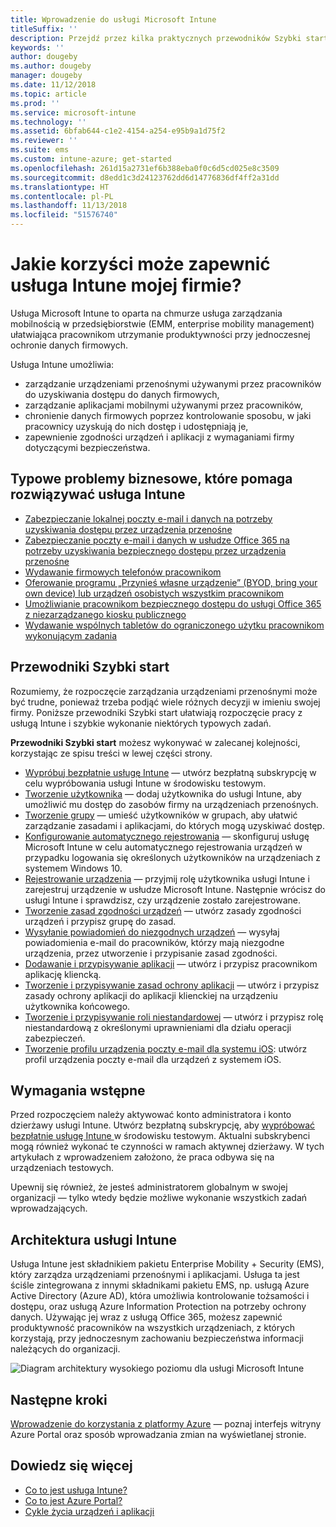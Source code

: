 ```yaml
---
title: Wprowadzenie do usługi Microsoft Intune
titleSuffix: ''
description: Przejdź przez kilka praktycznych przewodników Szybki start, aby poznać usługę Intune.
keywords: ''
author: dougeby
ms.author: dougeby
manager: dougeby
ms.date: 11/12/2018
ms.topic: article
ms.prod: ''
ms.service: microsoft-intune
ms.technology: ''
ms.assetid: 6bfab644-c1e2-4154-a254-e95b9a1d75f2
ms.reviewer: ''
ms.suite: ems
ms.custom: intune-azure; get-started
ms.openlocfilehash: 261d15a2731ef6b388eba0f0c6d5cd025e8c3509
ms.sourcegitcommit: d8edd1c3d24123762dd6d14776836df4ff2a31dd
ms.translationtype: HT
ms.contentlocale: pl-PL
ms.lasthandoff: 11/13/2018
ms.locfileid: "51576740"
---
```

# <a name="what-can-intune-do-for-my-company"></a>Jakie korzyści może zapewnić usługa Intune mojej firmie?
Usługa Microsoft Intune to oparta na chmurze usługa zarządzania mobilnością w przedsiębiorstwie (EMM, enterprise mobility management) ułatwiająca pracownikom utrzymanie produktywności przy jednoczesnej ochronie danych firmowych.

Usługa Intune umożliwia:

- zarządzanie urządzeniami przenośnymi używanymi przez pracowników do uzyskiwania dostępu do danych firmowych,
- zarządzanie aplikacjami mobilnymi używanymi przez pracowników,
- chronienie danych firmowych poprzez kontrolowanie sposobu, w jaki pracownicy uzyskują do nich dostęp i udostępniają je,
- zapewnienie zgodności urządzeń i aplikacji z wymaganiami firmy dotyczącymi bezpieczeństwa.

## <a name="common-business-problems-that-intune-helps-solve"></a>Typowe problemy biznesowe, które pomaga rozwiązywać usługa Intune

* [Zabezpieczanie lokalnej poczty e-mail i danych na potrzeby uzyskiwania dostępu przez urządzenia przenośne](common-scenarios.md#protecting-your-on-premises-email-and-data-so-it-can-be-safely-accessed-by-mobile-devices)
* [Zabezpieczanie poczty e-mail i danych w usłudze Office 365 na potrzeby uzyskiwania bezpiecznego dostępu przez urządzenia przenośne](common-scenarios.md#protecting-your-office-365-email-and-data-so-it-can-be-safely-accessed-by-mobile-devices)
* [Wydawanie firmowych telefonów pracownikom](common-scenarios.md#issue-corporate-owned-phones-to-your-employees)
* [Oferowanie programu „Przynieś własne urządzenie” (BYOD, bring your own device) lub urządzeń osobistych wszystkim pracownikom](common-scenarios.md#offer-a-bring-your-own-device-program-to-all-employees)
* [Umożliwianie pracownikom bezpiecznego dostępu do usługi Office 365 z niezarządzanego kiosku publicznego](common-scenarios.md#enable-your-employees-to-securely-access-office-365-from-an-unmanaged-public-kiosk)
* [Wydawanie wspólnych tabletów do ograniczonego użytku pracownikom wykonującym zadania](common-scenarios.md#issue-limited-use-shared-tablets-to-your-employees)

## <a name="quickstarts"></a>Przewodniki Szybki start

Rozumiemy, że rozpoczęcie zarządzania urządzeniami przenośnymi może być trudne, ponieważ trzeba podjąć wiele różnych decyzji w imieniu swojej firmy. Poniższe przewodniki Szybki start ułatwiają rozpoczęcie pracy z usługą Intune i szybkie wykonanie niektórych typowych zadań.

**Przewodniki Szybki start** możesz wykonywać w zalecanej kolejności, korzystając ze spisu treści w lewej części strony.

- [Wypróbuj bezpłatnie usługę Intune](free-trial-sign-up.md) — utwórz bezpłatną subskrypcję w celu wypróbowania usługi Intune w środowisku testowym.    
- [Tworzenie użytkownika](quickstart-create-user.md) — dodaj użytkownika do usługi Intune, aby umożliwić mu dostęp do zasobów firmy na urządzeniach przenośnych.
- [Tworzenie grupy](quickstart-create-group.md) — umieść użytkowników w grupach, aby ułatwić zarządzanie zasadami i aplikacjami, do których mogą uzyskiwać dostęp.
- [Konfigurowanie automatycznego rejestrowania](quickstart-setup-auto-enrollment.md) — skonfiguruj usługę Microsoft Intune w celu automatycznego rejestrowania urządzeń w przypadku logowania się określonych użytkowników na urządzeniach z systemem Windows 10.
- [Rejestrowanie urządzenia](quickstart-enroll-windows-device.md) — przyjmij rolę użytkownika usługi Intune i zarejestruj urządzenie w usłudze Microsoft Intune. Następnie wrócisz do usługi Intune i sprawdzisz, czy urządzenie zostało zarejestrowane.
- [Tworzenie zasad zgodności urządzeń](quickstart-set-password-length-android.md) — utwórz zasady zgodności urządzeń i przypisz grupę do zasad.
- [Wysyłanie powiadomień do niezgodnych urządzeń](quickstart-send-notification.md) — wysyłaj powiadomienia e-mail do pracowników, którzy mają niezgodne urządzenia, przez utworzenie i przypisanie zasad zgodności.
- [Dodawanie i przypisywanie aplikacji](quickstart-add-assign-app.md) — utwórz i przypisz pracownikom aplikację kliencką.
- [Tworzenie i przypisywanie zasad ochrony aplikacji](quickstart-create-assign-app-policy.md) — utwórz i przypisz zasady ochrony aplikacji do aplikacji klienckiej na urządzeniu użytkownika końcowego.
- [Tworzenie i przypisywanie roli niestandardowej](quickstart-create-custom-role.md) — utwórz i przypisz rolę niestandardową z określonymi uprawnieniami dla działu operacji zabezpieczeń. 
- [Tworzenie profilu urządzenia poczty e-mail dla systemu iOS](quickstart-email-profile.md): utwórz profil urządzenia poczty e-mail dla urządzeń z systemem iOS.

## <a name="prerequisites"></a>Wymagania wstępne

Przed rozpoczęciem należy aktywować konto administratora i konto dzierżawy usługi Intune. Utwórz bezpłatną subskrypcję, aby [wypróbować bezpłatnie usługę Intune ](free-trial-sign-up.md) w środowisku testowym. Aktualni subskrybenci mogą również wykonać te czynności w ramach aktywnej dzierżawy. W tych artykułach z wprowadzeniem założono, że praca odbywa się na urządzeniach testowych.

Upewnij się również, że jesteś administratorem globalnym w swojej organizacji — tylko wtedy będzie możliwe wykonanie wszystkich zadań wprowadzających.

## <a name="intune-architecture"></a>Architektura usługi Intune

Usługa Intune jest składnikiem pakietu Enterprise Mobility + Security (EMS), który zarządza urządzeniami przenośnymi i aplikacjami. Usługa ta jest ściśle zintegrowana z innymi składnikami pakietu EMS, np. usługą Azure Active Directory (Azure AD), która umożliwia kontrolowanie tożsamości i dostępu, oraz usługą Azure Information Protection na potrzeby ochrony danych. Używając jej wraz z usługą Office 365, możesz zapewnić produktywność pracowników na wszystkich urządzeniach, z których korzystają, przy jednoczesnym zachowaniu bezpieczeństwa informacji należących do organizacji.

![Diagram architektury wysokiego poziomu dla usługi Microsoft Intune](/intune/media/intunearchitecture.svg)

## <a name="next-steps"></a>Następne kroki

[Wprowadzenie do korzystania z platformy Azure](get-started-azure.md) — poznaj interfejs witryny Azure Portal oraz sposób wprowadzania zmian na wyświetlanej stronie.

## <a name="learn-more"></a>Dowiedz się więcej

* [Co to jest usługa Intune?](introduction-intune.md)
* [Co to jest Azure Portal?](what-is-intune.md)
* [Cykle życia urządzeń i aplikacji](introduction-device-app-lifecycles.md)